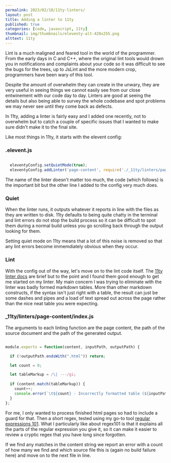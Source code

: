 ```yaml
---
permalink: 2023/02/18/11ty-linters/
layout: post
title: Adding a linter to 11ty
published: true
categories: [code, javascript, 11ty]
thumbnail: img/thumbnails/eleventy-alt-420x255.png
alttext: 11ty
---
```


Lint is a much maligned and feared tool in the world of the programmer. From the early days in C and C++, where 
the original lint tools would drown you in notifications and complaints about your code so it was difficult to see
the bugs for the trees, up to JsLint and the more modern crop, programmers have been wary of this tool.

Despite the amount of overwhelm they can create in the unwary, they are very useful in seeing things we cannot 
easily see from our close entwinement with our code day to day. Linters are good at seeing the details but also 
being able to survey the whole codebase and spot problems we may never see until they come back as defects. 

In 11ty, adding a linter is fairly easy and I added one recently, not to overwhelm but to catch a couple of specific 
issues that I wanted to make sure didn't make it to the final site. 

Like most things in 11ty, it starts with the elevent config:



### .elevent.js

```js

  eleventyConfig.setQuietMode(true);
  eleventyConfig.addLinter('page-content', require('./_11ty/linters/page-content'));

```

The name of the linter doesn't matter too much, the code (which follows) is the important bit but 
the other line I added to the config very much does. 


### Quiet 

When the linter runs, it outputs whatever it reports 
in line with the files as they are written to disk. 11ty defaults to being quite chatty in the terminal 
and lint errors do not stop the build process so it can be difficult to spot them during a normal build
unless you go scrolling back through the output looking for them. 

Setting quiet mode on 11ty means that a lot of this noise is removed so that any lint errors become immemdiately 
obvious when they occur. 


### Lint

With the config out of the way, let's move on to the lint code itself. The [11ty linter docs](https://www.11ty.dev/docs/config/#linters)
are brief but to the point and I found them good enough to get me started on my linter. My main concern I was 
trying to eliminate with the linter was badly formed markdown tables. More than other markdown constructs, if the syntax 
isn't  just right with a table, the result can just be some dashes and pipes and a load of text spread out across the page
rather than the nice neat table you were expecting. 


### _11ty/linters/page-content/index.js

The arguments to each linting function are the page content, the path of the source document and the path 
of the generated output.

```js

module.exports = function(content, inputPath, outputPath) {

  if (!outputPath.endsWith(".html")) return;

  let count = 0;

  let tableMarkup = /\| ---/gi;
    
  if (content.match(tableMarkup)) {
    count++;
    console.error(`\t${count} - Incorrectly formatted table (${inputPath})`);
  }
};

```

For me, I only wanted to process finished html pages so had to include a guard for that. Then a 
short regex, tested using my go-to tool [regular expressions 101](https://regex101.com). What 
I particularly like about regex101 is that it explains all the parts of the regular expression
you give it, so it can make it easier to review a cryptic regex that you have long since forgotten.

If we find any matches in the content string we report an error with a count of how many we find and 
which source file this is (again no build failure here) and move on to the next file in line.


